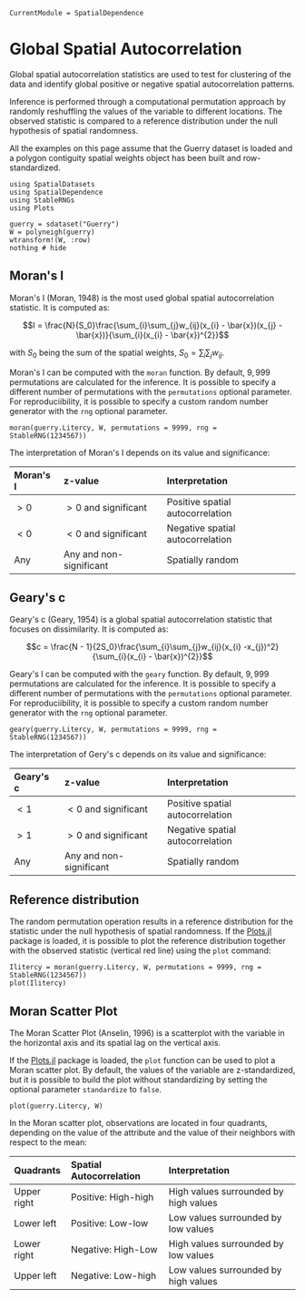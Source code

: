 ```@meta
CurrentModule = SpatialDependence
```

# Global Spatial Autocorrelation

Global spatial autocorrelation statistics are used to test for clustering of the data and identify global positive or negative spatial autocorrelation patterns.

Inference is performed through a computational permutation approach by randomly reshuffling the values of the variable to different locations. The observed statistic is compared to a reference distribution under the null hypothesis of spatial randomness.

All the examples on this page assume that the Guerry dataset is loaded and a polygon contiguity spatial weights object has been built and row-standardized.
```@example gscor
using SpatialDatasets
using SpatialDependence
using StableRNGs
using Plots

guerry = sdataset("Guerry")
W = polyneigh(guerry) 
wtransform!(W, :row)
nothing # hide
```

## Moran's I

Moran's I (Moran, 1948) is the most used global spatial autocorrelation statistic. It is computed as:
```math
I = \frac{N}{S_0}\frac{\sum_{i}\sum_{j}w_{ij}(x_{i} - \bar{x})(x_{j} - \bar{x})}{\sum_{i}(x_{i} - \bar{x})^{2}}
```
with $S_0$ being the sum of the spatial weights, $S_0 = \sum_{i}\sum_{j} w_{ij}$.

Moran's I can be computed with the `moran` function. By default, $9,999$ permutations are calculated for the inference. It is possible to specify a different number of permutations with the `permutations` optional parameter. For reproduciibility, it is possible to specify a custom random number generator with the `rng` optional parameter.
```@example gscor
moran(guerry.Litercy, W, permutations = 9999, rng = StableRNG(1234567))
```

The interpretation of Moran's I depends on its value and significance:

| Moran's I | z-value                 | Interpretation                   |
|:----------|:------------------------|:---------------------------------|
| $> 0$     | $> 0$ and significant   | Positive spatial autocorrelation |
| $< 0$     | $< 0$ and significant   | Negative spatial autocorrelation |
| Any       | Any and non-significant | Spatially random                 |

## Geary's c

Geary's c (Geary, 1954) is a global spatial autocorrelation statistic that focuses on dissimilarity. It is computed as:
```math
c = \frac{N - 1}{2S_0}\frac{\sum_{i}\sum_{j}w_{ij}(x_{i} -x_{j})^2}{\sum_{i}(x_{i} - \bar{x})^{2}}
```

Geary's I can be computed with the `geary` function. By default, $9,999$ permutations are calculated for the inference. It is possible to specify a different number of permutations with the `permutations` optional parameter. For reproduciibility, it is possible to specify a custom random number generator with the `rng` optional parameter.
```@example gscor
geary(guerry.Litercy, W, permutations = 9999, rng = StableRNG(1234567))
```

The interpretation of Gery's c depends on its value and significance:

| Geary's c | z-value                 | Interpretation                   |
|:----------|:------------------------|:---------------------------------|
| $< 1$     | $< 0$ and significant   | Positive spatial autocorrelation |
| $> 1$     | $> 0$ and significant   | Negative spatial autocorrelation |
| Any       | Any and non-significant | Spatially random                 |

## Reference distribution

The random permutation operation results in a reference distribution for the statistic under the null hypothesis of spatial randomness. If the [Plots.jl](http://docs.juliaplots.org) package is loaded, it is possible to plot the reference distribution together with the observed statistic (vertical red line) using the `plot` command:

```@example gscor
Ilitercy = moran(guerry.Litercy, W, permutations = 9999, rng = StableRNG(1234567))
plot(Ilitercy)
```

## Moran Scatter Plot

The Moran Scatter Plot (Anselin, 1996) is a scatterplot with the variable in the horizontal axis and its spatial lag on the vertical axis. 

If the [Plots.jl](http://docs.juliaplots.org) package is loaded, the `plot` function can be used to plot a Moran scatter plot. By default, the values of the variable are z-standardized, but it is possible to build the plot without standardizing by setting the optional parameter `standardize` to `false`.

```@example gscor
plot(guerry.Litercy, W)
```

In the Moran scatter plot, observations are located in four quadrants, depending on the value of the attribute and the value of their neighbors with respect to the mean:

| Quadrants    | Spatial Autocorrelation | Interpretation                         |
|:-------------|:------------------------|:---------------------------------------|
| Upper right  | Positive: High-high     | High values surrounded by high values  |
| Lower left   | Positive: Low-low       | Low values surrounded by low values    |
| Lower right  | Negative: High-Low      | High values surrounded by low values   |
| Upper left   | Negative: Low-high      | Low values surrounded by high values   |
